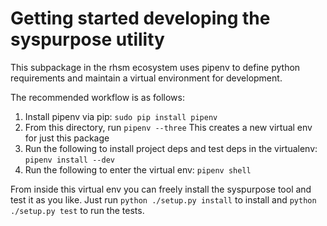 # Getting started developing the syspurpose utility

This subpackage in the rhsm ecosystem uses pipenv to define python requirements and maintain a
virtual environment for development.

The recommended workflow is as follows:

1) Install pipenv via pip: `sudo pip install pipenv`
1) From this directory, run `pipenv --three` This creates a new virtual env for just this package
1) Run the following to install project deps and test deps in the virtualenv: `pipenv install --dev`
1) Run the following to enter the virtual env: `pipenv shell`

From inside this virtual env you can freely install the syspurpose tool and test it as you like.
Just run `python ./setup.py install` to install and `python ./setup.py test` to run the tests.
